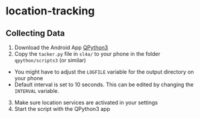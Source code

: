# location-tracking

## Collecting Data

1. Download the Android App [QPython3](https://play.google.com/store/apps/details?id=org.qpython.qpy3)
2. Copy the `tacker.py` file in `sl4a/` to your phone in the folder `qpython/scripts3` (or similar)
  - You might have to adjust the `LOGFILE` variable for the output directory on your phone
  - Default interval is set to 10 seconds. This can be edited by changing the `INTERVAL` variable.
3. Make sure location services are activated in your settings
4. Start the script with the QPython3 app
